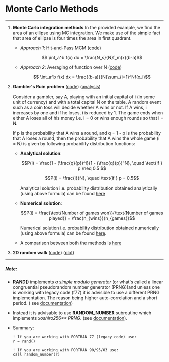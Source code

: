 # Monte Carlo Methods

---

1. **Monte Carlo integration methods** 
    In the provided example, we find the area of an ellipse using MC integration. We make use of the simple fact that area of ellipse is four times the area in first quadrant.

    - *Approach 1*: Hit-and-Pass MCM ([code](/MCM/integral.f95))

        $$ \int_a^b f(x) dx  = \frac{N_s}{N}f_m(x)(b-a)$$

    - *Approach 2*: Averaging of function over N ([code](/MCM/integral2.f95))

        $$ \int_a^b f(x) dx  = \frac{(b-a)}{N}\sum_{i=1}^Nf(x_i)$$

2. **Gambler's Ruin problem** ([code](/MCM/gambler.f95)) ([analysis](/MCM/gambler.pdf))  

    Consider a gambler, say A, playing with an initial capital of i (in some unit of currency) and with a total capital N on the table. A random event such as a coin toss will decide whether A wins or not. If A wins, i increases by one and if he loses, i is reduced by 1. The game ends when either A loses all of his money i.e. i = 0 or wins enough rounds so that i = N. 


     If p is the probability that A wins a round, and q = 1 - p is the probability that A loses a round, then the probability that A wins the whole game (i = N) is given by following probability distribution functions:

    - **Analytical solution**:  

        $$P(i) = \frac{1 - (\frac{q}{p})^i}{1 - (\frac{q}{p})^N}, \quad \text{if } p \neq 0.5 $$
        
        $$P(i) = \frac{i}{N}, \quad \text{if } p = 0.5$$

        Analytical solution i.e. probability distribution obtained analytically (using above formula) can be found [here](/MCM/plots/plotb.pdf)
    

    -  **Numerical solution**: 
 

        $$P(i) = \frac{\text{Number of games won}}{\text{Number of games played}} = \frac{n_{wins}}{n_{games}}$$

        Numerical solution i.e. probability distribution obtained numerically (using above formula) can be found [here](/MCM/plots/plota.pdf).

    - A comparison between both the methods is [here](/MCM/plots/plotc.pdf)


3. **2D random walk** ([code](/MCM/Rdwalk.f95)) ([plot](/MCM/plots/Rdwalk2D.png))

---

##### Note:

- **RAND()** implements *a simple modulo generator* (or what's called a linear congruential pseudorandom number generator (PRNG))and unless one is working with legacy code (f77) it is advisible to use a different PRNG implementation. The reason being higher auto-correlation and a short period. ( see [documentation](https://gcc.gnu.org/onlinedocs/gfortran/RAND.html))

- Instead it is advisable to use **RANDOM_NUMBER** subroutine which implements *xoshiro256\*\* PRNG*. (see [documentation](https://gcc.gnu.org/onlinedocs/gfortran/RANDOM_005fNUMBER.html#RANDOM_005fNUMBER)). 

- Summary:

    ```
    ! If you are working with FORTRAN 77 (legacy code) use:
    r = rand()

    ! If you are working with FORTRAN 90/95/03 use:
    call random_number(r)
    ```
  
